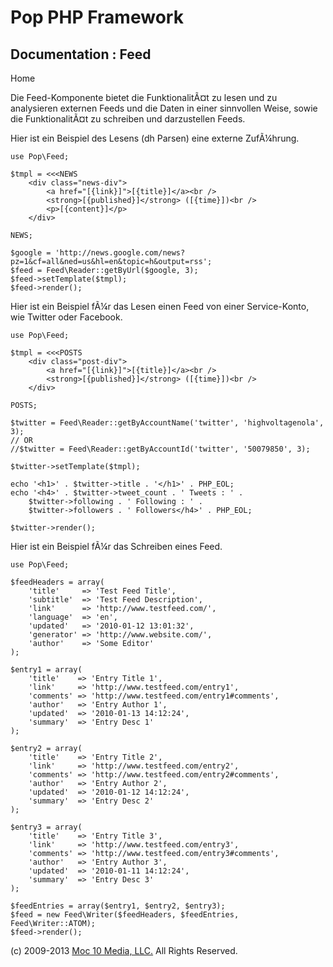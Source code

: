 Pop PHP Framework
=================

Documentation : Feed
--------------------

Home

Die Feed-Komponente bietet die FunktionalitÃ¤t zu lesen und zu
analysieren externen Feeds und die Daten in einer sinnvollen Weise,
sowie die FunktionalitÃ¤t zu schreiben und darzustellen Feeds.

Hier ist ein Beispiel des Lesens (dh Parsen) eine externe ZufÃ¼hrung.

    use Pop\Feed;

    $tmpl = <<<NEWS
        <div class="news-div">
            <a href="[{link}]">[{title}]</a><br />
            <strong>[{published}]</strong> ([{time}])<br />
            <p>[{content}]</p>
        </div>

    NEWS;

    $google = 'http://news.google.com/news?pz=1&cf=all&ned=us&hl=en&topic=h&output=rss';
    $feed = Feed\Reader::getByUrl($google, 3);
    $feed->setTemplate($tmpl);
    $feed->render();

Hier ist ein Beispiel fÃ¼r das Lesen einen Feed von einer Service-Konto,
wie Twitter oder Facebook.

    use Pop\Feed;

    $tmpl = <<<POSTS
        <div class="post-div">
            <a href="[{link}]">[{title}]</a><br />
            <strong>[{published}]</strong> ([{time}])<br />
        </div>

    POSTS;

    $twitter = Feed\Reader::getByAccountName('twitter', 'highvoltagenola', 3);
    // OR
    //$twitter = Feed\Reader::getByAccountId('twitter', '50079850', 3);

    $twitter->setTemplate($tmpl);

    echo '<h1>' . $twitter->title . '</h1>' . PHP_EOL;
    echo '<h4>' . $twitter->tweet_count . ' Tweets : ' .
        $twitter->following . ' Following : ' .
        $twitter->followers . ' Followers</h4>' . PHP_EOL;

    $twitter->render();

Hier ist ein Beispiel fÃ¼r das Schreiben eines Feed.

    use Pop\Feed;

    $feedHeaders = array(
        'title'     => 'Test Feed Title',
        'subtitle'  => 'Test Feed Description',
        'link'      => 'http://www.testfeed.com/',
        'language'  => 'en',
        'updated'   => '2010-01-12 13:01:32',
        'generator' => 'http://www.website.com/',
        'author'    => 'Some Editor'
    );

    $entry1 = array(
        'title'    => 'Entry Title 1',
        'link'     => 'http://www.testfeed.com/entry1',
        'comments' => 'http://www.testfeed.com/entry1#comments',
        'author'   => 'Entry Author 1',
        'updated'  => '2010-01-13 14:12:24',
        'summary'  => 'Entry Desc 1'
    );

    $entry2 = array(
        'title'    => 'Entry Title 2',
        'link'     => 'http://www.testfeed.com/entry2',
        'comments' => 'http://www.testfeed.com/entry2#comments',
        'author'   => 'Entry Author 2',
        'updated'  => '2010-01-12 14:12:24',
        'summary'  => 'Entry Desc 2'
    );

    $entry3 = array(
        'title'    => 'Entry Title 3',
        'link'     => 'http://www.testfeed.com/entry3',
        'comments' => 'http://www.testfeed.com/entry3#comments',
        'author'   => 'Entry Author 3',
        'updated'  => '2010-01-11 14:12:24',
        'summary'  => 'Entry Desc 3'
    );

    $feedEntries = array($entry1, $entry2, $entry3);
    $feed = new Feed\Writer($feedHeaders, $feedEntries, Feed\Writer::ATOM);
    $feed->render();

\(c) 2009-2013 [Moc 10 Media, LLC.](http://www.moc10media.com) All
Rights Reserved.
